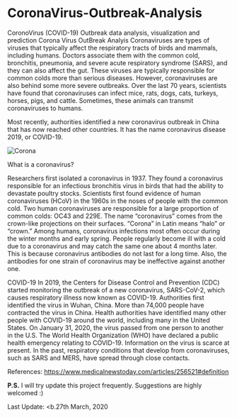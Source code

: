 # CoronaVirus-Outbreak-Analysis
CoronoVirus (COVID-19) Outbreak data analysis, visualization and prediction
Corona Virus OutBreak Analyis
Coronaviruses are types of viruses that typically affect the respiratory tracts of birds and mammals, including humans. Doctors associate them with the common cold, bronchitis, pneumonia, and severe acute respiratory syndrome (SARS), and they can also affect the gut. These viruses are typically responsible for common colds more than serious diseases. However, coronaviruses are also behind some more severe outbreaks. Over the last 70 years, scientists have found that coronaviruses can infect mice, rats, dogs, cats, turkeys, horses, pigs, and cattle. Sometimes, these animals can transmit coronaviruses to humans.

Most recently, authorities identified a new coronavirus outbreak in China that has now reached other countries. It has the name coronavirus disease 2019, or COVID-19.

![Corona](https://kingcounty.gov/depts/health/communicable-diseases/disease-control/~/media/depts/health/communicable-diseases/images/banner-coronavirus.ashx)

What is a coronavirus?

Researchers first isolated a coronavirus in 1937. They found a coronavirus responsible for an infectious bronchitis virus in birds that had the ability to devastate poultry stocks. Scientists first found evidence of human coronaviruses (HCoV) in the 1960s in the noses of people with the common cold. Two human coronaviruses are responsible for a large proportion of common colds: OC43 and 229E. The name “coronavirus” comes from the crown-like projections on their surfaces. “Corona” in Latin means “halo” or “crown.” Among humans, coronavirus infections most often occur during the winter months and early spring. People regularly become ill with a cold due to a coronavirus and may catch the same one about 4 months later. This is because coronavirus antibodies do not last for a long time. Also, the antibodies for one strain of coronavirus may be ineffective against another one.

COVID-19 In 2019, the Centers for Disease Control and Prevention (CDC) started monitoring the outbreak of a new coronavirus, SARS-CoV-2, which causes respiratory illness now known as COVID-19. Authorities first identified the virus in Wuhan, China. More than 74,000 people have contracted the virus in China. Health authorities have identified many other people with COVID-19 around the world, including many in the United States. On January 31, 2020, the virus passed from one person to another in the U.S. The World Health Organization (WHO) have declared a public health emergency relating to COVID-19. Information on the virus is scarce at present. In the past, respiratory conditions that develop from coronaviruses, such as SARS and MERS, have spread through close contacts.

References: https://www.medicalnewstoday.com/articles/256521#definition

<b>P.S.</b> I will try update this project frequently. Suggestions are highly welcomed :)

Last Update: <b.27th March, 2020</b>
